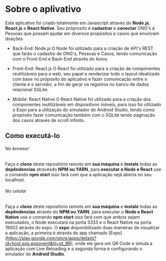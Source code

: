 # Sobre o aplivativo
 Este aplicativo foi criado totalmente em Javascript através do **Node.js**, **React.js** e **React Native**.  Seu próprosito é **cadastrar** e **conectar** ONG's à Pessoas que possam ajudar em diversos propósitos e casos que envolvam doações

 * Back-End: Node.js
     O Node foi utilizado para a criação de API's REST que farão o cadastro de ONG's, Pessoas e Casos, tendo
     comunicação com o Front-End e Back-End através do Axios.

 * Front-End: React.js
     O React foi utilizado para a criação de componentes reutilizáveis para a web, seu papel e renderizar todo o
     layout idealizado com base no próposito do aplicativo e fazer comunicação entre o cliente e o servidor, a fim
     de gerar os registros no banco de dados relacional SQLite.

 * Mobile: React Native
     O React Native foi utilizado para a criação dos componentes reutilizáveis em dispositivos móveis, para isso foi
     utilizado o Expo para a utilização do simulador do Android Studio, tendo como propósito fazer comunicação também
     com o SQLite tendo paginação dos casos através de scroll infinito.

## Como executá-lo
 ###### No browser
  Faça o **clone** deste repositório remoto em **sua máquina** e **instale** todas as **depêndencias**
  atravésdo **NPM ou YARN**, para **executar o Node e React** use o comando **npm start** isso fará com
  que a aplicação sejá aberta no seu localhost.

 ###### No celular 
  Faça o **clone** deste repositório remoto em **sua máquina** e **instale** todas as **depêndencias** 
  através do **NPM ou YARN**, para executar o **Node e React Native** use o comando **npm start** isso fará
  com que ambos sejam executados, o Node executará na porta 3333 e o React Native na porta 19002 através 
  do expo. O **expo** disponibilizado duas maneiras de visualizar a aplicação, a primeira é através do app
  chamado [Expo] (https://play.google.com/store/apps/details?id=host.exp.exponent&hl=pt_BR), onde ele 
  gera um QR Code e simula a aplicação com Live Reloading e a segunda forma é configurando o emulador
  do **Android Studio**.
